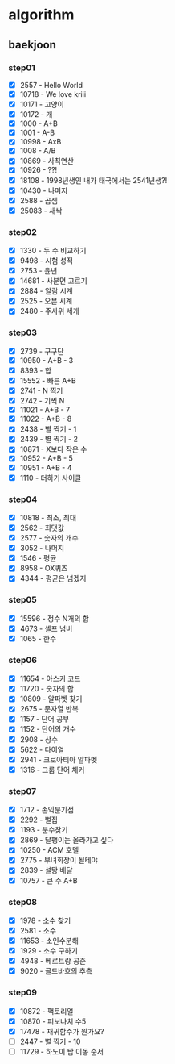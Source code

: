 # algorithm

## baekjoon

### step01
  - [x] 2557 - Hello World
  - [x] 10718 - We love kriii
  - [x] 10171 - 고양이
  - [x] 10172 - 개
  - [x] 1000 - A+B
  - [x] 1001 - A-B
  - [x] 10998 - AxB
  - [x] 1008 - A/B
  - [x] 10869 - 사칙연산
  - [x] 10926 - ??!
  - [x] 18108 - 1998년생인 내가 태국에서는 2541년생?!
  - [x] 10430 - 나머지
  - [x] 2588 - 곱셈
  - [x] 25083 - 새싹

### step02
  - [x] 1330 - 두 수 비교하기
  - [x] 9498 - 시험 성적
  - [x] 2753 - 윤년
  - [x] 14681 - 사분면 고르기 
  - [x] 2884 - 알람 시계
  - [x] 2525 - 오븐 시계
  - [x] 2480 - 주사위 세개

### step03
  - [x] 2739 - 구구단
  - [x] 10950 - A+B - 3
  - [x] 8393 - 합
  - [x] 15552 - 빠른 A+B
  - [x] 2741 - N 찍기 
  - [x] 2742 - 기찍 N
  - [x] 11021 - A+B - 7
  - [x] 11022 - A+B - 8
  - [x] 2438 - 별 찍기 - 1
  - [x] 2439 - 별 찍기 - 2
  - [x] 10871 - X보다 작은 수
  - [x] 10952 - A+B - 5
  - [x] 10951 - A+B - 4
  - [x] 1110 - 더하기 사이클

### step04
  - [x] 10818 - 최소, 최대
  - [x] 2562 - 최댓값
  - [x] 2577 - 숫자의 개수
  - [x] 3052 - 나머지
  - [x] 1546 - 평균
  - [x] 8958 - OX퀴즈
  - [x] 4344 - 평균은 넘겠지
    
### step05
  - [x] 15596 - 정수 N개의 합
  - [x] 4673 - 셀프 넘버
  - [x] 1065 - 한수
    
### step06
  - [x] 11654 - 아스키 코드
  - [x] 11720 - 숫자의 합
  - [x] 10809 - 알파벳 찾기
  - [x] 2675 - 문자열 반복
  - [x] 1157 - 단어 공부
  - [x] 1152 - 단어의 개수
  - [x] 2908 - 상수
  - [x] 5622 - 다이얼
  - [x] 2941 - 크로아티아 알파벳
  - [x] 1316 - 그룹 단어 체커

### step07
  - [x] 1712 - 손익분기점
  - [x] 2292 - 벌집
  - [x] 1193 - 분수찾기
  - [x] 2869 - 달팽이는 올라가고 싶다
  - [x] 10250 - ACM 호텔
  - [x] 2775 - 부녀회장이 될테야
  - [x] 2839 - 설탕 배달
  - [x] 10757 - 큰 수 A+B

### step08
  - [x] 1978 - 소수 찾기 
  - [x] 2581 - 소수
  - [x] 11653 - 소인수분해
  - [x] 1929 - 소수 구하기
  - [x] 4948 - 베르트랑 공준
  - [x] 9020 - 골드바흐의 추측

### step09
  - [x] 10872 - 팩토리얼
  - [x] 10870 - 피보나치 수5
  - [x] 17478 - 재귀함수가 뭔가요?
  - [ ] 2447 - 별 찍기 - 10
  - [ ] 11729 - 하노이 탑 이동 순서
